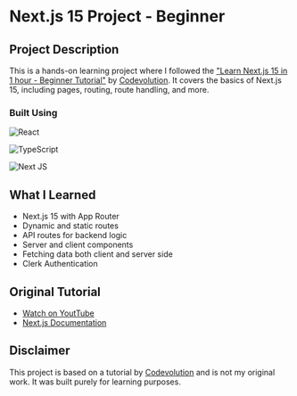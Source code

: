 # Next.js 15 Project - Beginner 

## Project Description
This is a hands-on learning project where I followed the ["Learn Next.js 15 in 1 hour - Beginner Tutorial"](https://www.youtube.com/watch?v=_EgI9WH8q1A) by [Codevolution](https://www.youtube.com/@Codevolution). It covers the basics of Next.js 15, including pages, routing, route handling, and more.

### Built Using
![React](https://img.shields.io/badge/react-%2320232a.svg?style=for-the-badge&logo=react&logoColor=%2361DAFB)

![TypeScript](https://img.shields.io/badge/typescript-%23007ACC.svg?style=for-the-badge&logo=typescript&logoColor=white)

![Next JS](https://img.shields.io/badge/Next-black?style=for-the-badge&logo=next.js&logoColor=white)



## What I Learned
- Next.js 15 with App Router
- Dynamic and static routes
- API routes for backend logic
- Server and client components
- Fetching data both client and server side
- Clerk Authentication


## Original Tutorial
- [Watch on YoutTube](https://www.youtube.com/watch?v=_EgI9WH8q1A)
- [Next.js Documentation](https://nextjs.org/docs)


## Disclaimer
This project is based on a tutorial by [Codevolution](https://www.youtube.com/@Codevolution) and is not my original work. It was built purely for learning purposes.

